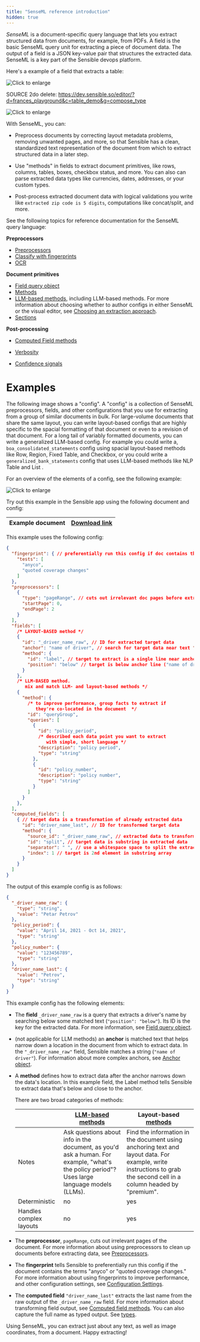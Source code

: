 ```yaml
---
title: "SenseML reference introduction"
hidden: true
---
```


*SenseML* is a document-specific query language that lets you extract structured data from documents, for example, from PDFs. A field is the basic SenseML query unit for extracting a piece of document data. The output of a field is a JSON key-value pair that structures the extracted data. SenseML is a key part of the Sensible devops platform.

Here's a example of a field that extracts a table:

![Click to enlarge](https://raw.githubusercontent.com/sensible-hq/sensible-docs/main/readme-sync/assets/v0/images/final/senseml_intro_1.png)



SOURCE 2do delete: https://dev.sensible.so/editor/?d=frances_playground&c=table_demo&g=compose_type



![Click to enlarge](https://raw.githubusercontent.com/sensible-hq/sensible-docs/main/readme-sync/assets/v0/images/final/platform_2.png)

With SenseML, you can:

- Preprocess documents by correcting layout metadata problems, removing unwanted pages, and more, so that Sensible has a clean, standardized text representation of the document from which to extract structured data in a later step.

- Use "methods" in fields to extract document primitives, like rows, columns, tables, boxes, checkbox status, and more. You can also can parse extracted data types like currencies, dates, addresses, or your custom types.

-  Post-process extracted document data with logical validations you write like `extracted zip code is 5 digits`, computations like concat/split, and more.

  

  See the following topics for reference documentation for the SenseML query language:

  **Preprocessors**

  - [Preprocessors](doc:preprocessors)
  - [Classify with fingerprints](doc:fingerprint)
  - [OCR](doc:ocr)

  **Document primitives**

  - [Field query object](doc:field-query-object)
  - [Methods](doc:methods)
  - [LLM-based methods](doc:llm-based-methods), including LLM-based methods. For more information about choosing whether to author configs in either SenseML or the visual editor, see [Choosing an extraction approach](doc:author).
  - [Sections](doc:sections)

  **Post-processing**

  - [Computed Field methods](doc:computed-field-methods)
  
  - [Verbosity](doc:verbosity)
  - [Confidence signals](doc:confidence)

  

Examples
====

 The following image shows a "config". A "config" is a collection of SenseML preprocessors, fields, and other configurations that you use for extracting from a group of similar documents in bulk.  For large-volume documents that share the same layout, you can write layout-based configs that are highly specific to the spacial formatting of that document or even to a revision of that document. For a long tail of variably formatted documents, you can write a generalized LLM-based config.  For example you could write a, `boa_consolidated_statements`  config using spacial layout-based methods like Row, Region, Fixed Table, and Checkbox, or you could write a  `generalized_bank_statements` config that uses LLM-based methods like NLP Table and List . 

For an overview of the elements of a config, see the following example:

![Click to enlarge](https://raw.githubusercontent.com/sensible-hq/sensible-docs/main/readme-sync/assets/v0/images/final/senseml_intro.png)

Try out this example in the Sensible app using the following document and config:

| Example document | [Download link](https://raw.githubusercontent.com/sensible-hq/sensible-docs/main/readme-sync/assets/v0/pdfs/split.pdf) |
| ---------------------------- | ------------------------------------------------------------ |

This example uses the following config:


```json
{
  "fingerprint": { // preferentially run this config if doc contains the test strings
    "tests": [
      "anyco",
      "quoted coverage changes"
    ]
  },
  "preprocessors": [
    {
      "type": "pageRange", // cuts out irrelevant doc pages before extraction
      "startPage": 0,
      "endPage": 2
    }
  ],
  "fields": [
    /* LAYOUT-BASED method */
    {
      "id": "_driver_name_raw", // ID for extracted target data
      "anchor": "name of driver", // search for target data near text "name of driver" in doc
      "method": {
        "id": "label", // target to extract is a single line near anchor line
        "position": "below" // target is below anchor line ("name of driver")
      }
    },
    /* LLM-BASED method. 
       mix and match LLM- and layout-based methods */
    {
      "method": {
        /* to improve performance, group facts to extract if 
           they're co-located in the document  */
        "id": "queryGroup",
        "queries": [
          {
            "id": "policy_period",
            /* described each data point you want to extract
               with simple, short language */
            "description": "policy period",
            "type": "string"
          },
          {
            "id": "policy_number",
            "description": "policy number",
            "type": "string"
          }
        ]
      }
    },
  ],
  "computed_fields": [
    { // target data is a transformation of already extracted data
      "id": "driver_name_last", // ID for transformed target data
      "method": {
        "source_id": "_driver_name_raw", // extracted data to transform
        "id": "split", // target data is substring in extracted data
        "separator": " ", // use a whitespace space to split the extracted data into substring array
        "index": 1 // target is 2nd element in substring array
      }
    }
  ]
}
```

The output of this example config is as follows:

```json
{
  "_driver_name_raw": {
    "type": "string",
    "value": "Petar Petrov"
  },
  "policy_period": {
    "value": "April 14, 2021 - Oct 14, 2021",
    "type": "string"
  },
  "policy_number": {
    "value": "123456789",
    "type": "string"
  },
  "driver_name_last": {
    "value": "Petrov",
    "type": "string"
  }
}
```

This example config has the following elements:

- The **field** `_driver_name_raw` is a query that extracts a driver's name by searching below some matched text (`"position": "below"`). Its ID is the key for the extracted data. For more information, see [Field query object](doc:field-query-object).

- (not applicable for LLM methods) an **anchor** is matched text that helps narrow down a location in the document from which to extract data. In the `"_driver_name_raw"` field, Sensible matches a string (`"name of driver"`). For information about more complex anchors, see [Anchor object](doc:anchor).

- A **method** defines how to extract data after the anchor narrows down the data's location. In this example field, the Label method tells Sensible to extract data that's below and close to the anchor.

  There are two broad categories of methods:

  |                         | [LLM-based methods](doc:llm-based-methods)     | Layout-based [methods](doc:methods)                          |
  | ----------------------- | ------------------------------------------------------------ | ------------------------------------------------------------ |
  | Notes                   | Ask questions about info in the document, as you'd ask a human. For example, "what's the policy period"?  Uses large language models (LLMs). | Find the information in the document using anchoring text and layout data. For example, write instructions to grab the second cell in a column headed by "premium". |
  | Deterministic           | no                                                           | yes                                                          |
  | Handles complex layouts | no                                                           | yes                                                          |

- The **preprocessor**, `pageRange`, cuts out irrelevant pages of the document. For more information about using preprocessors to clean up documents before extracting data, see [Preprocessors](doc:preprocessors).

- The **fingerprint** tells Sensible to preferentially run this config if the document contains the terms "anyco" or "quoted coverage changes." For more information about using fingerprints to improve performance, and other configuration settings, see [Configuration Settings](doc:config-settings).

- The **computed field** `"driver_name_last"` extracts the last name from the raw output of the `_driver_name_raw` field. For more information about transforming field output, see [Computed field methods](doc:computed-field-methods).  You can also capture the full name as typed output. See [types](doc:types).

 

Using SenseML, you can extract just about any text, as well as image coordinates, from a document. Happy extracting!
